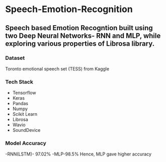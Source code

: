 # Speech-Emotion-Recognition

## Speech based Emotion Recogntion built using two Deep Neural Networks- RNN and MLP, while exploring various properties of Librosa library.

### Dataset
Toronto emotional speech set (TESS) from Kaggle

### Tech Stack
- Tensorflow
- Keras
- Pandas
- Numpy
- Scikit Learn
- Librosa
- Wavio
- SoundDevice

### Model Accuracy
-RNN(LSTM)- 97.02%
-MLP-98.5%
Hence, MLP gave higher accuracy

